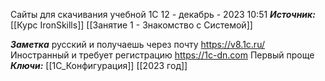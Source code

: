 
Сайты для скачивания учебной 1С
 12 - декабрь - 2023  10:51 
***Источник:*** [[Курс IronSkills]]  [[Занятие 1 - Знакомство с Системой]]

***Заметка*** 
русский и получаешь через почту
https://v8.1c.ru/ 
Иностранный и требует регистрацию
https://1c-dn.com
Первый проще
***Ключи:*** [[1С_Конфигурация]]  [[2023 год]]